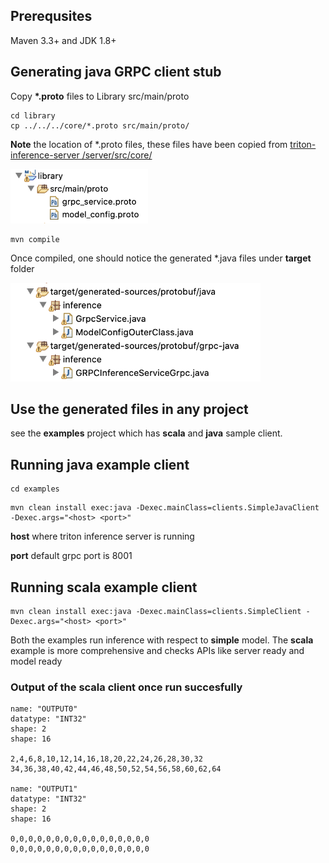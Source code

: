 
## Prerequsites

Maven 3.3+ and JDK 1.8+



## Generating java GRPC client stub

Copy __*.proto__ files to Library src/main/proto
```
cd library
cp ../../../core/*.proto src/main/proto/
```

__Note__ the location of *.proto files, these files have been copied from [triton-inference-server
/server/src/core/](https://github.com/triton-inference-server/server/tree/master/src/core)


<img src="images/proto-files.png" width="220" />

```
mvn compile
```
Once compiled, one should notice the generated *.java files under __target__ folder

<img src="images/grpc-stubs.png" width="400" />

## Use the generated files in any project

see the __examples__ project which has __scala__ and __java__ sample client. 

## Running java example client 

```
cd examples
```
```
mvn clean install exec:java -Dexec.mainClass=clients.SimpleJavaClient -Dexec.args="<host> <port>"
```

__host__  where triton inference server is running

__port__ default grpc port is 8001

## Running scala example client 

```
mvn clean install exec:java -Dexec.mainClass=clients.SimpleClient -Dexec.args="<host> <port>"
```

Both the examples run inference with respect to __simple__ model. The __scala__ example is more comprehensive and checks APIs like server ready and model ready

### Output of the scala client once run succesfully

```
name: "OUTPUT0"
datatype: "INT32"
shape: 2
shape: 16

2,4,6,8,10,12,14,16,18,20,22,24,26,28,30,32
34,36,38,40,42,44,46,48,50,52,54,56,58,60,62,64

name: "OUTPUT1"
datatype: "INT32"
shape: 2
shape: 16

0,0,0,0,0,0,0,0,0,0,0,0,0,0,0,0
0,0,0,0,0,0,0,0,0,0,0,0,0,0,0,0
```